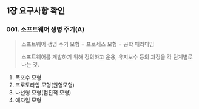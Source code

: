 ## 1장 요구사항 확인

###  001. 소프트웨어 생명 주기(A)

> 소프트웨어 생명 주기 모형 = 프로세스 모형 = 공학 패러다임
>
> 소프트웨어를 개발하기 위해 정의하고 운용, 유지보수 등의 과정을 각 단계별로 나눈 것.

1. 폭포수 모형
2. 프로토타입 모형(원형모형)
3. 나선형 모형(점진적 모형)
4. 애자일 모형